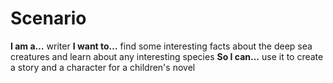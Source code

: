 # Scenario

**I am a…** writer
**I want to…** find some interesting facts about the deep sea creatures and learn about any interesting species
**So I can…** use it to create a story and a character for a children's novel